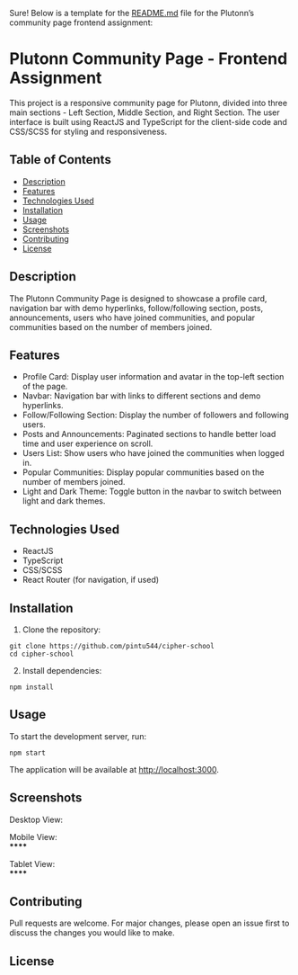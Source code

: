 <!DOCTYPE html>
<html>

<head>
  <meta charset="utf-8">
  <meta name="viewport" content="width=device-width, initial-scale=1.0">
  <title>Welcome file</title>
  <link rel="stylesheet" href="https://stackedit.io/style.css" />
</head>

<body class="stackedit">
  <div class="stackedit__html"><p>Sure! Below is a template for the <a href="http://README.md">README.md</a> file for the Plutonn’s community page frontend assignment:</p>
<h1 id="plutonn-community-page---frontend-assignment">Plutonn Community Page - Frontend Assignment</h1>
<p>This project is a responsive community page for Plutonn, divided into three main sections - Left Section, Middle Section, and Right Section. The user interface is built using ReactJS and TypeScript for the client-side code and CSS/SCSS for styling and responsiveness.</p>
<h2 id="table-of-contents">Table of Contents</h2>
<ul>
<li><a href="#description">Description</a></li>
<li><a href="#features">Features</a></li>
<li><a href="#technologies-used">Technologies Used</a></li>
<li><a href="#installation">Installation</a></li>
<li><a href="#usage">Usage</a></li>
<li><a href="#screenshots">Screenshots</a></li>
<li><a href="#contributing">Contributing</a></li>
<li><a href="#license">License</a></li>
</ul>
<h2 id="description">Description</h2>
<p>The Plutonn Community Page is designed to showcase a profile card, navigation bar with demo hyperlinks, follow/following section, posts, announcements, users who have joined communities, and popular communities based on the number of members joined.</p>
<h2 id="features">Features</h2>
<ul>
<li>Profile Card: Display user information and avatar in the top-left section of the page.</li>
<li>Navbar: Navigation bar with links to different sections and demo hyperlinks.</li>
<li>Follow/Following Section: Display the number of followers and following users.</li>
<li>Posts and Announcements: Paginated sections to handle better load time and user experience on scroll.</li>
<li>Users List: Show users who have joined the communities when logged in.</li>
<li>Popular Communities: Display popular communities based on the number of members joined.</li>
<li>Light and Dark Theme: Toggle button in the navbar to switch between light and dark themes.</li>
</ul>
<h2 id="technologies-used">Technologies Used</h2>
<ul>
<li>ReactJS</li>
<li>TypeScript</li>
<li>CSS/SCSS</li>
<li>React Router (for navigation, if used)</li>
</ul>
<h2 id="installation">Installation</h2>
<ol>
<li>Clone the repository:</li>
</ol>
<pre class=" language-bash"><code class="prism  language-bash"><span class="token function">git</span> clone https://github.com/pintu544/cipher-school
<span class="token function">cd</span> cipher-school
</code></pre>
<ol start="2">
<li>Install dependencies:</li>
</ol>
<pre class=" language-bash"><code class="prism  language-bash"><span class="token function">npm</span> <span class="token function">install</span>
</code></pre>
<h2 id="usage">Usage</h2>
<p>To start the development server, run:</p>
<pre class=" language-bash"><code class="prism  language-bash"><span class="token function">npm</span> start
</code></pre>
<p>The application will be available at <a href="http://localhost:3000">http://localhost:3000</a>.</p>
<h2 id="screenshots">Screenshots</h2>
<p>Desktop View:<br>
<strong><img src="https://lh6.googleusercontent.com/6LH1OXPZ1SztPAPHMcQrf__yGYDKZFz2pfWmrZwWRUWKdUBUoi9B2IveM6LonVngEGOWfjCe9PFzZPcynAOBakDQmy8e-GuRi_jmRg7gfNZJu6qKFs4v783qKW89M0LW01KedoeotaWlzrFhGSYAwQ8" alt=""></strong></p>
<p>Mobile View:<br>
<strong><img src="https://lh6.googleusercontent.com/qtWQwbN-QZ7IMjTrbfvz2ntWf16hsxY3Su5l8vwyZN_6W3ee0I3BFFF1EjT0go8LQdfbA_xpKBFZLG0K39pbPxUZntTb73PablgZ1bSruDw0INf0P5quka12BI3AIaFNn3liMfIxr3ebbdnLhwq_F4I" alt="">****<img src="https://lh3.googleusercontent.com/tVGzgF06s7qRfnIYvXO4AzzpqXKWDa0671uWPptg7C9PFfkrE9O86MJeHQ6IHeYljK2oTU7qsg0hUUNhRQ54r79Pq0cNRle0fBc2sNkK9ksZ9ePgvJJf4jjZJAGb_GH4tyIHLLS4VO3-ywNl8nqUdVs" alt=""></strong></p>
<p>Tablet View:<br>
<strong><img src="https://lh5.googleusercontent.com/mWMpJySH6It1CngdV6EqzuPTl_bakT26WfOut3072RnarfZEhq_UZmnG7I15aSQBPWXgx1F8XOemXWn4gTeZ-n6VTzOx2TnJ1c3YyQkhwGbnntfwaR3DiQc4VxGlTJqyEVAEfW2mcL8NGNwp0DsrutI" alt="">****<img src="https://lh5.googleusercontent.com/GPRurvpESAhclBzTvRczB61MbE_CBs7YzwvEw1u_yezdQUxAWflNhnTn8zL_0ln-0qKJr2FGDiJ84zovIt6AuCMhAKLwzNhD8U56jK1Fjb83qjs9tNzRqDrt2p2RhdSau663quFPG90clOMtCOtsKwo" alt=""></strong></p>
<h2 id="contributing">Contributing</h2>
<p>Pull requests are welcome. For major changes, please open an issue first to discuss the changes you would like to make.</p>
<h2 id="license">License</h2>
</div>
</body>

</html>
